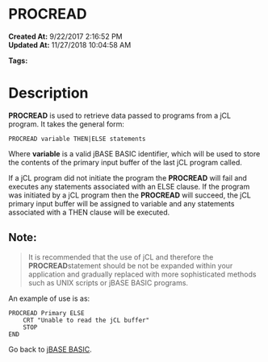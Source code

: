 # PROCREAD

**Created At:** 9/22/2017 2:16:52 PM  
**Updated At:** 11/27/2018 10:04:58 AM  

**Tags:**
<badge text='jbc' vertical='middle' />
<badge text='jcl' vertical='middle' />

# Description

**PROCREAD** is used to retrieve data passed to programs from a jCL program. It takes the general form:

```
PROCREAD variable THEN|ELSE statements
```

Where **variable** is a valid jBASE BASIC identifier, which will be used to store the contents of the primary input buffer of the last jCL program called.

If a jCL program did not initiate the program the **PROCREAD** will fail and executes any statements associated with an ELSE clause. If the program was initiated by a jCL program then the **PROCREAD** will succeed, the jCL primary input buffer will be assigned to variable and any statements associated with a THEN clause will be executed.

## Note:


> It is recommended that the use of jCL and therefore the **PROCREAD**statement should be not be expanded within your application and gradually replaced with more sophisticated methods such as UNIX scripts or jBASE BASIC programs.


An example of use is as:

```
PROCREAD Primary ELSE
    CRT "Unable to read the jCL buffer"
    STOP
END
```



Go back to [jBASE BASIC](263498-jbase-basic).
